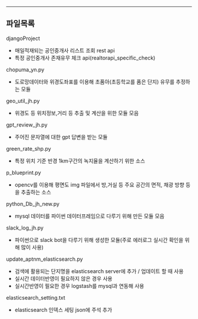 ----------------------------------------------------------------
파일목록
----------------------------------------------------------------
djangoProject
- 매일적재되는 공인중개사 리스트 조회 rest api
- 특정 공인중개사 존재유무 체크 api(realtorapi_specific_check)

chopuma_yn.py
- 도로망데이터와 위경도좌표를 이용해 초품아(초등학교를 품은 단지) 유무를 추정하는 모듈

geo_util_jh.py
- 위경도 등 위치정보,거리 등 추출 및 계산을 위한 모듈 모음

gpt_review_jh.py
- 주어진 문자열에 대한 gpt 답변을 받는 모듈

green_rate_shp.py
- 특정 위치 기준 반경 1km구간의 녹지율을 계산하기 위한 소스

p_blueprint.py
- opencv를 이용해 평면도 img 파일에서 방,거실 등 주요 공간의 면적, 채광 방향 등을 추출하는 소스

python_Db_jh_new.py
- mysql 데이터를 파이썬 데이터프레임으로 다루기 위해 만든 모듈 모음

slack_log_jh.py
- 파이썬으로 slack bot을 다루기 위해 생성한 모듈(주로 에러로그 실시간 확인을 위해 많이 사용)
  
update_aptnm_elasticsearch.py
- 검색에 활용되는 단지명을 elasticsearch server에 추가 / 업데이트 할 때 사용
- 실시간 데이터반영이 필요하지 않은 경우 사용
- 실시간반영이 필요한 경우 logstash를 mysql과 연동해 사용

elasticsearch_setting.txt
- elasticsearch 인덱스 세팅 json에 주석 추가


